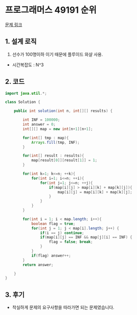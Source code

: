 # 프로그래머스 49191 순위

[문제 링크](https://programmers.co.kr/learn/courses/30/lessons/49191)

## 1. 설계 로직

1. 선수가 100명이하 이기 때문에 플루이드 와샬 사용.

- 시간복잡도 : N^3

## 2. 코드

```java
import java.util.*;

class Solution {

    public int solution(int n, int[][] results) {

        int INF = 100000;
        int answer = 0;
        int[][] map = new int[n+1][n+1];

        for(int[] tmp : map){
            Arrays.fill(tmp, INF);
        }

        for(int[] result : results){
            map[result[0]][result[1]] = 1;
        }

        for(int k=1; k<=n; ++k){
            for(int i=1; i<=n; ++i){
                for(int j=1; j<=n; ++j){
                    if(map[i][j] > map[i][k] + map[k][j]){
                        map[i][j] = map[i][k] + map[k][j];
                    }
                }
            }
        }

        for(int i = 1; i < map.length; i++){
            boolean flag = true;
            for(int j = 1; j < map[i].length; j++) {
                if(i == j) continue;
                if(map[i][j] == INF && map[j][i] == INF) {
                    flag = false; break;
                }
            }
            if(flag) answer++;
        }
        return answer;

    }
}

```

## 3. 후기

- 착실하게 문제의 요구사항을 따라가면 되는 문제였습니다.
